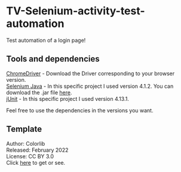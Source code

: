 # TV-Selenium-activity-test-automation
Test automation of a login page!

## Tools and dependencies
<a href="https://chromedriver.chromium.org/downloads">ChromeDriver</a> - Download the Driver corresponding to your 
browser version. <br>
<a href="https://mvnrepository.com/artifact/org.seleniumhq.selenium/selenium-java">Selenium Java</a> - In this 
specific project I used version 4.1.2. You can download the .jar file 
<a href="https://www.selenium.dev/downloads/">here</a>. <br>
<a href="https://mvnrepository.com/artifact/junit/junit">jUnit</a> - In this specific project I used version 4.13.1.<br>

Feel free to use the dependencies in the versions you want.

## Template
Author: Colorlib <br>
Released: February 2022 <br>
License: CC BY 3.0 <br>
Click <a href="https://colorlib.com/wp/template/login-form-v1/">here</a> to get or see.
